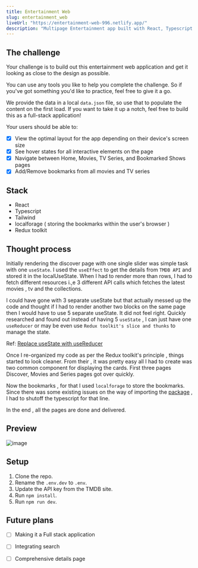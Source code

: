 ```yaml
---
title: Entertainment Web
slug: entertainment_web
liveUrl: "https://entertainment-web-996.netlify.app/"
description: "Multipage Entertainment app built with React, Typescript and Tailwind"
---
```


## The challenge

Your challenge is to build out this entertainment web application and get it looking as close to the design as possible.

You can use any tools you like to help you complete the challenge. So if you've got something you'd like to practice, feel free to give it a go.

We provide the data in a local `data.json` file, so use that to populate the content on the first load. If you want to take it up a notch, feel free to build this as a full-stack application!

Your users should be able to:

- [x] View the optimal layout for the app depending on their device's screen size
- [x] See hover states for all interactive elements on the page
- [x] Navigate between Home, Movies, TV Series, and Bookmarked Shows pages
- [x] Add/Remove bookmarks from all movies and TV series

## Stack

- React
- Typescript
- Tailwind
- localforage ( storing the bookmarks within the user's browser )
- Redux toolkit

## Thought process

Initially rendering the discover page with one single slider was simple task with one `useState`. I used the `useEffect` to get the details from `TMDB API` and stored it in the localUseState. When I had to render more than rows, I had to fetch different resources i.,e 3 different API calls which fetches the latest movies , tv and the collections.

I could have gone with 3 separate useState but that actually messed up the code and thought if I had to render another two blocks on the same page then I would have to use 5 separate useState. It did not feel right. Quickly researched and found out instead of having 5 `useState` , I can just have one `useReducer` or may be even use `Redux toolkit's slice and thunks` to manage the state.

Ref: [Replace useState with useReducer](https://levelup.gitconnected.com/why-and-how-to-replace-usestate-with-usereducer-eaaf1d12e02a)

Once I re-organized my code as per the Redux toolkit's principle , things started to look cleaner. From their , it was pretty easy all I had to create was two common component for displaying the cards. First three pages Discover, Movies and Series pages got over quickly.

Now the bookmarks , for that I used `localforage` to store the bookmarks. Since there was some existing issues on the way of importing the [package](https://github.com/localForage/localForage/issues/976) , I had to shutoff the typescript for that line.

In the end , all the pages are done and delivered.

## Preview

![image](https://github.com/skarthikeyan96/entertainment-web/assets/23126394/98d0f45e-be40-46f0-b4cf-6d645d0a0e2b)

## Setup 

1. Clone the repo.
2. Rename the `.env.dev` to `.env`.
3. Update the API key from the TMDB site.
4. Run `npm install`.
5. Run `npm run dev`.

## Future plans

- [ ] Making it a Full stack application
- [ ] Integrating search
- [ ] Comprehensive details page

